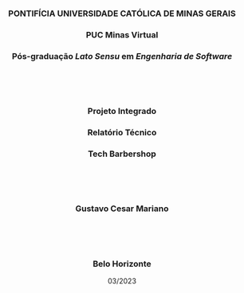 <div align="center">

### **PONTIFÍCIA UNIVERSIDADE CATÓLICA DE MINAS GERAIS**

### **PUC Minas Virtual**

### **Pós-graduação _Lato Sensu_ em _Engenharia de Software_**

<br/><br/><br/>

### Projeto Integrado

### Relatório Técnico

### Tech Barbershop

<br/><br/><br/>

### **Gustavo Cesar Mariano**

<br/><br/><br/>

### Belo Horizonte

03/2023

</div>

